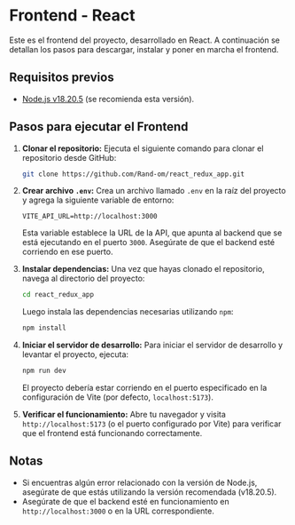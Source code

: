 # Frontend - React

Este es el frontend del proyecto, desarrollado en React. A continuación se detallan los pasos para descargar, instalar y poner en marcha el frontend.

## Requisitos previos

- [Node.js v18.20.5](https://nodejs.org/en/) (se recomienda esta versión).

## Pasos para ejecutar el Frontend

1. **Clonar el repositorio:**
   Ejecuta el siguiente comando para clonar el repositorio desde GitHub:

   ```bash
   git clone https://github.com/Rand-om/react_redux_app.git
   ```

2. **Crear archivo `.env`:**
   Crea un archivo llamado `.env` en la raíz del proyecto y agrega la siguiente variable de entorno:

   ```
   VITE_API_URL=http://localhost:3000
   ```

   Esta variable establece la URL de la API, que apunta al backend que se está ejecutando en el puerto `3000`. Asegúrate de que el backend esté corriendo en ese puerto.

3. **Instalar dependencias:**
   Una vez que hayas clonado el repositorio, navega al directorio del proyecto:

   ```bash
   cd react_redux_app
   ```

   Luego instala las dependencias necesarias utilizando `npm`:

   ```bash
   npm install
   ```

4. **Iniciar el servidor de desarrollo:**
   Para iniciar el servidor de desarrollo y levantar el proyecto, ejecuta:

   ```bash
   npm run dev
   ```

   El proyecto debería estar corriendo en el puerto especificado en la configuración de Vite (por defecto, `localhost:5173`).

5. **Verificar el funcionamiento:**
   Abre tu navegador y visita `http://localhost:5173` (o el puerto configurado por Vite) para verificar que el frontend está funcionando correctamente.

## Notas

- Si encuentras algún error relacionado con la versión de Node.js, asegúrate de que estás utilizando la versión recomendada (v18.20.5).
- Asegúrate de que el backend esté en funcionamiento en `http://localhost:3000` o en la URL correspondiente.
